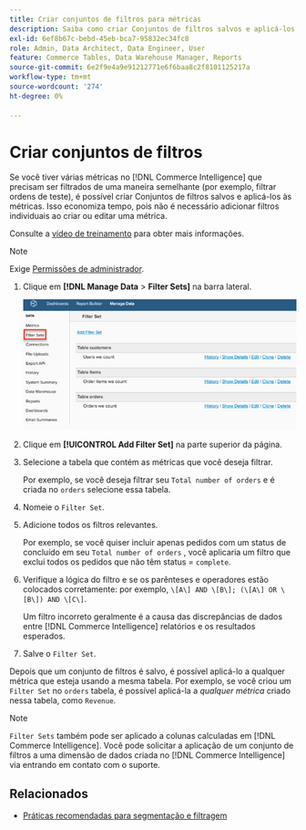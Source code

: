 ```yaml
---
title: Criar conjuntos de filtros para métricas
description: Saiba como criar Conjuntos de filtros salvos e aplicá-los às métricas.
exl-id: 6ef8b67c-bebd-45eb-bca7-95832ec34fc8
role: Admin, Data Architect, Data Engineer, User
feature: Commerce Tables, Data Warehouse Manager, Reports
source-git-commit: 6e2f9e4a9e91212771e6f6baa8c2f8101125217a
workflow-type: tm+mt
source-wordcount: '274'
ht-degree: 0%

---
```


# Criar conjuntos de filtros

Se você tiver várias métricas no [!DNL Commerce Intelligence] que precisam ser filtrados de uma maneira semelhante (por exemplo, filtrar ordens de teste), é possível criar Conjuntos de filtros salvos e aplicá-los às métricas. Isso economiza tempo, pois não é necessário adicionar filtros individuais ao criar ou editar uma métrica.

Consulte a [vídeo de treinamento](https://experienceleague.adobe.com/docs/commerce-knowledge-base/kb/how-to/mbi-training-video-filter-sets.html) para obter mais informações.

>[!NOTE]
>
>Exige [Permissões de administrador](../../administrator/user-management/user-management.md).

1. Clique em **[!DNL Manage Data** > **Filter Sets]** na barra lateral.

   ![](../../assets/create-filter-sets.png)

1. Clique em **[!UICONTROL Add Filter Set]** na parte superior da página.

1. Selecione a tabela que contém as métricas que você deseja filtrar.

   Por exemplo, se você deseja filtrar seu `Total number of orders` e é criada no `orders` selecione essa tabela.

1. Nomeie o `Filter Set`.

1. Adicione todos os filtros relevantes.

   Por exemplo, se você quiser incluir apenas pedidos com um status de concluído em seu `Total number of orders` , você aplicaria um filtro que exclui todos os pedidos que não têm status = `complete`.

1. Verifique a lógica do filtro e se os parênteses e operadores estão colocados corretamente: por exemplo, `\[A\] AND \[B\]; (\[A\] OR \[B\]) AND \[C\]`.

   Um filtro incorreto geralmente é a causa das discrepâncias de dados entre [!DNL Commerce Intelligence] relatórios e os resultados esperados.

1. Salve o `Filter Set`.

Depois que um conjunto de filtros é salvo, é possível aplicá-lo a qualquer métrica que esteja usando a mesma tabela. Por exemplo, se você criou um `Filter Set` no `orders` tabela, é possível aplicá-la a *qualquer métrica* criado nessa tabela, como `Revenue`.

>[!NOTE]
>
>`Filter Sets` também pode ser aplicado a colunas calculadas em [!DNL Commerce Intelligence]. Você pode solicitar a aplicação de um conjunto de filtros a uma dimensão de dados criada no [!DNL Commerce Intelligence] via entrando em contato com o suporte.

## Relacionados

* [Práticas recomendadas para segmentação e filtragem](../../best-practices/segment-filter.md)
